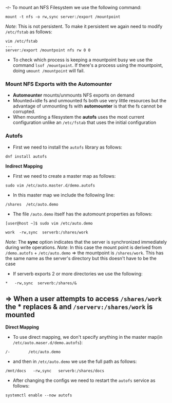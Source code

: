   -r- To mount an NFS Filesystem we use the following command:
```
mount -t nfs -o rw,sync server:/export /mountpoint
```
*Note*: This is not persistent. To make it persistent we again need to modify `/etc/fstab` as follows:
```
vim /etc/fstab  
...  
server:/export /mountpoint nfs rw 0 0
```
- To check which process is keeping a mountpoint busy we use the command `lsof /mountpoint`. If there's a process using the mountpoint, doing `umount /mountpoint` will fail.

### Mount NFS Exports with the Automounter
- **Automounter** mounts/unmounts NFS exports on demand
- Mounted+idle fs and unmounted fs both use very little resources but the advantage of unmounting fs with **automounter** is that the fs cannot be corrupted.
- When mounting a filesystem the **autofs** uses the most current configuration unlike an `/etc/fstab` that uses the initial configuration


### Autofs

- First we need to install the `autofs` library as follows:
```
dnf install autofs
```

**Indirect Mapping**
- First we need to create a master map as follows:
```
sudo vim /etc/auto.master.d/demo.autofs
```
- In this master map we include the following line:
```
/shares  /etc/auto.demo
```
- The file `/auto.demo` itself has the automount properties as follows:
```
[user@host ~]$ sudo vim /etc/auto.demo

work  -rw,sync  serverb:/shares/work
```
*Note*: The **sync** option indicates that the server is synchronized immediately during write operations.
*Note*: In this case the mount point is derived from `/demo.autofs` + `/etc/auto.demo` => the mountpoint is `/shares/work`. This has the same name as the server's directory but this doesn't have to be the case
- If serverb exports 2 or more directories we use the following:
```
*   -rw,sync  serverb:/shares/&
```
=> When a user attempts to access `/shares/work` the * replaces & and `/serverv:/shares/work` is mounted
- 

**Direct Mapping**
- To use direct mapping, we don't specify anything in the master map(in `/etc/auto.maser.d/demo.autofs`):
```
/-        /etc/auto.demo
```
- and then in `/etc/auto.demo` we use the full path as follows:
```
/mnt/docs   -rw,sync   serverb:/shares/docs
```

- After changing the configs we need to restart the `autofs` service as follows:
```
systemctl enable --now autofs
```
